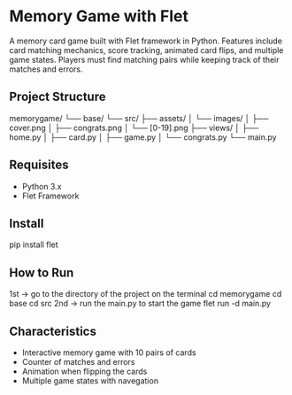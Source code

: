 # Memory Game with Flet
A memory card game built with Flet framework in Python. Features include card matching mechanics, score tracking, animated card flips, and multiple game states. Players must find matching pairs while keeping track of their matches and errors.


## Project Structure
memorygame/
└── base/
└── src/
├── assets/
│ └── images/
│ ├── cover.png
│ ├── congrats.png
│ └── [0-19].png
├── views/
│ ├── home.py
│ ├── card.py
│ ├── game.py
│ └── congrats.py
└── main.py

## Requisites
- Python 3.x
- Flet Framework

## Install
pip install flet

## How to Run
1st -> go to the directory of the project on the terminal
cd memorygame
cd base
cd src
2nd -> run the main.py to start the game 
flet run -d main.py

## Characteristics
- Interactive memory game with 10 pairs of cards
- Counter of matches and errors
- Animation when flipping the cards
- Multiple game states with navegation
